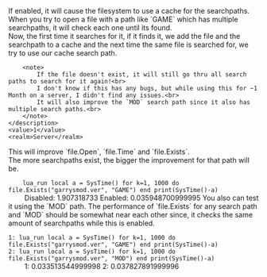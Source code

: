 <function name="holylib_filesystem_searchcache" parent="" type="libraryfield">
    <description>
        If enabled, it will cause the filesystem to use a cache for the searchpaths.<br>
		When you try to open a file with a path like `GAME` which has multiple searchpaths, it will check each one until its found.<br>
		Now, the first time it searches for it, if it finds it, we add the file and the searchpath to a cache and the next time the same file is searched for, we try to use our cache search path.

		<note>
			If the file doesn't exist, it will still go thru all search paths to search for it again!<br>
			I don't know if this has any bugs, but while using this for ~1 Month on a server, I didn't find any issues.<br>
			It will also improve the `MOD` search path since it also has multiple search paths.<br>
		</note>
    </description>
    <value>1</value>
    <realm>Server</realm>
</function>

<example>
	<description>
		This will improve `file.Open`, `file.Time` and `file.Exists`.<br>
		The more searchpaths exist, the bigger the improvement for that path will be.<br>
	</description>
	<code>
	lua_run local a = SysTime() for k=1, 1000 do file.Exists("garrysmod.ver", "GAME") end print(SysTime()-a)
	</code>
	<output>
Disabled: 1.907318733
Enabled: 0.035948700999995
	</output>
</example>
		
<example>
	<description>
		You also can test it using the `MOD` path. The performance of `file.Exists` for any search path and `MOD` should be somewhat near each other since,
		it checks the same amount of searchpaths while this is enabled.<br>
	</description>
	<code>
1: lua_run local a = SysTime() for k=1, 1000 do file.Exists("garrysmod.ver", "GAME") end print(SysTime()-a)
2: lua_run local a = SysTime() for k=1, 1000 do file.Exists("garrysmod.ver", "MOD") end print(SysTime()-a)
	</code>
	<output>
1: 0.033513544999998
2: 0.037827891999996
	</output>
</example>